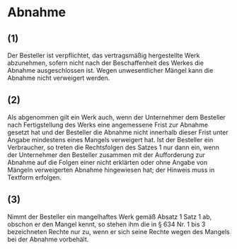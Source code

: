 # Abnahme



## (1)

 Der Besteller ist verpflichtet, das vertragsmäßig hergestellte Werk abzunehmen, sofern nicht nach der Beschaffenheit des Werkes die Abnahme ausgeschlossen ist. Wegen unwesentlicher Mängel kann die Abnahme nicht verweigert werden.

## (2)

 Als abgenommen gilt ein Werk auch, wenn der Unternehmer dem Besteller nach Fertigstellung des Werks eine angemessene Frist zur Abnahme gesetzt hat und der Besteller die Abnahme nicht innerhalb dieser Frist unter Angabe mindestens eines Mangels verweigert hat. Ist der Besteller ein Verbraucher, so treten die Rechtsfolgen des Satzes 1 nur dann ein, wenn der Unternehmer den Besteller zusammen mit der Aufforderung zur Abnahme auf die Folgen einer nicht erklärten oder ohne Angabe von Mängeln verweigerten Abnahme hingewiesen hat; der Hinweis muss in Textform erfolgen.

## (3)

 Nimmt der Besteller ein mangelhaftes Werk gemäß Absatz 1 Satz 1 ab, obschon er den Mangel kennt, so stehen ihm die in § 634 Nr. 1 bis 3 bezeichneten Rechte nur zu, wenn er sich seine Rechte wegen des Mangels bei der Abnahme vorbehält. 

